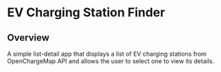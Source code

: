 # EV Charging Station Finder

## Overview

A simple list-detail app that displays a list of EV charging stations from OpenChargeMap API and allows the user to select one to view its details.
